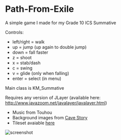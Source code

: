 Path-From-Exile
===============
A simple game I made for my Grade 10 ICS Summative

Controls:
- left/right = walk
- up = jump (up again to double jump)
- down = fall faster
- z = shoot
- x = stab/dash
- c = swing
- v = glide (only when falling)
- enter = select (in menu)

Main class is KM_Summative

Requires any version of JLayer (available here: http://www.javazoom.net/javalayer/javalayer.html)

- Music from Touhou
- Background images from [Cave Story](http://www.spriters-resource.com/pc_computer/cavestory/)
- Tileset avaiable [here](http://open.commonly.cc/)

![screenshot](http://i.imgur.com/oXamn6b.png)
